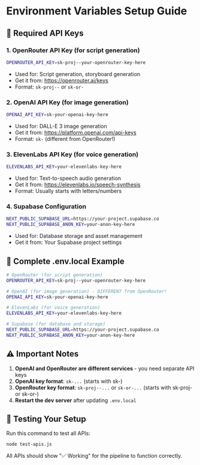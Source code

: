 # Environment Variables Setup Guide

## 🔑 Required API Keys

### 1. OpenRouter API Key (for script generation)
```bash
OPENROUTER_API_KEY=sk-proj--your-openrouter-key-here
```
- Used for: Script generation, storyboard generation
- Get it from: https://openrouter.ai/keys
- Format: `sk-proj--` or `sk-or-`

### 2. OpenAI API Key (for image generation)
```bash
OPENAI_API_KEY=sk-your-openai-key-here
```
- Used for: DALL-E 3 image generation
- Get it from: https://platform.openai.com/api-keys
- Format: `sk-` (different from OpenRouter!)

### 3. ElevenLabs API Key (for voice generation)
```bash
ELEVENLABS_API_KEY=your-elevenlabs-key-here
```
- Used for: Text-to-speech audio generation
- Get it from: https://elevenlabs.io/speech-synthesis
- Format: Usually starts with letters/numbers

### 4. Supabase Configuration
```bash
NEXT_PUBLIC_SUPABASE_URL=https://your-project.supabase.co
NEXT_PUBLIC_SUPABASE_ANON_KEY=your-anon-key-here
```
- Used for: Database storage and asset management
- Get it from: Your Supabase project settings

## 📝 Complete .env.local Example

```bash
# OpenRouter (for script generation)
OPENROUTER_API_KEY=sk-proj--your-openrouter-key-here

# OpenAI (for image generation) - DIFFERENT from OpenRouter!
OPENAI_API_KEY=sk-your-openai-key-here

# ElevenLabs (for voice generation)
ELEVENLABS_API_KEY=your-elevenlabs-key-here

# Supabase (for database and storage)
NEXT_PUBLIC_SUPABASE_URL=https://your-project.supabase.co
NEXT_PUBLIC_SUPABASE_ANON_KEY=your-anon-key-here
```

## ⚠️ Important Notes

1. **OpenAI and OpenRouter are different services** - you need separate API keys
2. **OpenAI key format**: `sk-...` (starts with sk-)
3. **OpenRouter key format**: `sk-proj--...` or `sk-or-...` (starts with sk-proj- or sk-or-)
4. **Restart the dev server** after updating `.env.local`

## 🧪 Testing Your Setup

Run this command to test all APIs:
```bash
node test-apis.js
```

All APIs should show "✅ Working" for the pipeline to function correctly. 